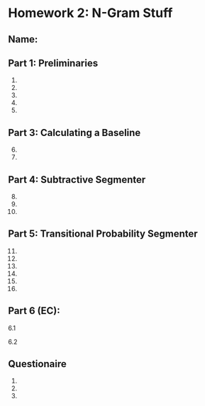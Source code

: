 # Homework 2: N-Gram Stuff

## Name: 

## Part 1: Preliminaries

1.

2.

3.

4.

5.

## Part 3: Calculating a Baseline

6.

7.

## Part 4: Subtractive Segmenter

8.

9.

10.

## Part 5: Transitional Probability Segmenter

11.

12.

13.

14.

15.

16.

## Part 6 (EC):

6.1

6.2

## Questionaire

1.

2.

3. 